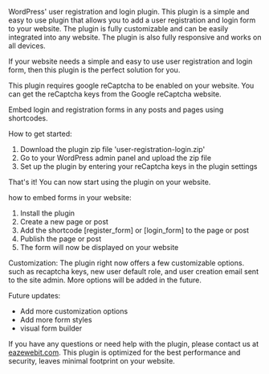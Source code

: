 WordPress' user registration and login plugin. 
This plugin is a simple and easy to use plugin that allows you to add a user registration and login form to your website. The plugin is fully customizable and can be easily integrated into any website. 
The plugin is also fully responsive and works on all devices.

If your website needs a simple and easy to use user registration and login form, then this plugin is the perfect solution for you.

This plugin requires google reCaptcha to be enabled on your website. You can get the reCaptcha keys from the Google reCaptcha website.

Embed login and registration forms in any posts and pages using shortcodes.

How to get started:
1. Download the plugin zip file 'user-registration-login.zip'
2. Go to your WordPress admin panel and upload the zip file
3. Set up the plugin by entering your reCaptcha keys in the plugin settings

That's it! You can now start using the plugin on your website.

how to embed forms in your website:
1. Install the plugin
2. Create a new page or post
3. Add the shortcode [register_form] or [login_form] to the page or post
4. Publish the page or post
5. The form will now be displayed on your website

Customization:
The plugin right now offers a few customizable options. 
such as recaptcha keys, new user default role, and user creation email sent to the site admin. 
More options will be added in the future.

Future updates:
- Add more customization options
- Add more form styles
- visual form builder

If you have any questions or need help with the plugin,
please contact us at <a href="https://eazewebit.com">eazewebit.com</a>. 
This plugin is optimized for the best performance and security, leaves minimal footprint on your website.
